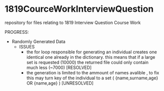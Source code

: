 # 1819CourceWorkInterviewQuestion
repository for files relating to 1819 Interview Question Course Work 


PROGRESS:
- Randomly Generated Data
   - ISSUES
        -    the for loop responsible for generating an individual creates one identical one already in the dictionary. this means that if a large set is requested (10000) the returned file could only contain much less (~7000)  [RESOLVED]
        -    the generation is limited to the ammount of names avalible , to fix this may turn key of the individual to a set ( {name,surname,age}  OR  {name,age} ) [UNRESOLVED]
        
